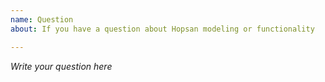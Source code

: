 ```yaml
---
name: Question
about: If you have a question about Hopsan modeling or functionality

---
```


*Write your question here*
